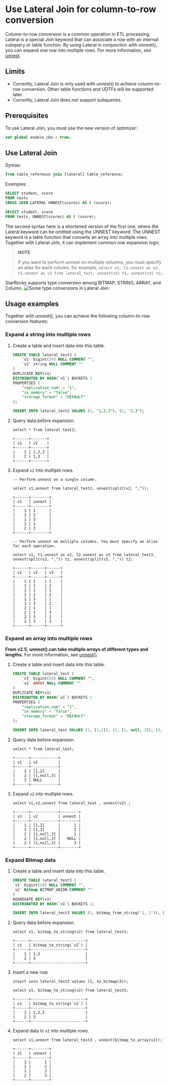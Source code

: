 # Use Lateral Join for column-to-row conversion

Column-to-row conversion is a common operation in ETL processing. Lateral is a special Join keyword that can associate a row with an internal subquery or table function. By using Lateral in conjunction with unnest(), you can expand one row into multiple rows. For more information, see [unnest](../sql-reference/sql-functions/array-functions/unnest.md).

## Limits

* Currently, Lateral Join is only used with unnest() to achieve column-to-row conversion. Other table functions and UDTFs will be supported later.
* Currently, Lateral Join does not support subqueries.

## Prerequisites

To use Lateral Join, you must use the new version of optimizer:

~~~SQL
set global enable_cbo = true;
~~~

## Use Lateral Join

Syntax:

~~~SQL
from table_reference join [lateral] table_reference;
~~~

Examples:

~~~SQL
SELECT student, score
FROM tests
CROSS JOIN LATERAL UNNEST(scores) AS t (score);

SELECT student, score
FROM tests, UNNEST(scores) AS t (score);
~~~

The second syntax here is a shortened version of the first one, where the Lateral keyword can be omitted using the UNNEST keyword. The UNNEST keyword is a table function that converts an array into multiple rows. Together with Lateral Join, it can implement common row expansion logic.

> **NOTE**
>
> If you want to perform unnest on multiple volumns, you must specify an alias for each column, for example, `select v1, t1.unnest as v2, t2.unnest as v3 from lateral_test, unnest(v2) t1, unnest(v3) t2;`.

StarRocks supports type conversion among BITMAP, STRING, ARRAY, and Column.
![Some type conversions in Lateral Join](../assets/lateral_join_type_conversion.png)

## Usage examples

Together with unnest(), you can achieve the following column-to-row conversion features:

### Expand a string into multiple rows

1. Create a table and insert data into this table.

    ~~~SQL
    CREATE TABLE lateral_test2 (
        `v1` bigint(20) NULL COMMENT "",
        `v2` string NULL COMMENT ""
    )
    DUPLICATE KEY(v1)
    DISTRIBUTED BY HASH(`v1`) BUCKETS 1
    PROPERTIES (
        "replication_num" = "1",
        "in_memory" = "false",
        "storage_format" = "DEFAULT"
    );

    INSERT INTO lateral_test2 VALUES (1, "1,2,3"), (2, "1,3");
    ~~~

2. Query data before expansion.

    ~~~Plain Text
    select * from lateral_test2;

    +------+-------+
    | v1   | v2    |
    +------+-------+
    |    1 | 1,2,3 |
    |    2 | 1,3   |
    +------+-------+
    ~~~

3. Expand `v2` into multiple rows.

    ~~~Plain Text
    -- Perform unnest on a single column.

    select v1,unnest from lateral_test2, unnest(split(v2, ","));

    +------+--------+
    | v1   | unnest |
    +------+--------+
    |    1 | 1      |
    |    1 | 2      |
    |    1 | 3      |
    |    2 | 1      |
    |    2 | 3      |
    +------+--------+

    -- Perform unnest on multiple columns. You must specify an alias for each operation.

    select v1, t1.unnest as v2, t2.unnest as v3 from lateral_test2, unnest(split(v2, ",")) t1, unnest(split(v3, ",")) t2;

    +------+------+------+
    | v1   | v2   | v3   |
    +------+------+------+
    |    1 | 1    | 1    |
    |    1 | 1    | 2    |
    |    1 | 2    | 1    |
    |    1 | 2    | 2    |
    |    1 | 3    | 1    |
    |    1 | 3    | 2    |
    |    2 | 1    | 1    |
    |    2 | 1    | 3    |
    |    2 | 3    | 1    |
    |    2 | 3    | 3    |
    +------+------+------+
    ~~~

### Expand an array into multiple rows

 **From v2.5, unnest() can take multiple arrays of different types and lengths.** For more information, see [unnest()](../sql-reference/sql-functions/array-functions/unnest.md).

1. Create a table and insert data into this table.

    ~~~SQL
    CREATE TABLE lateral_test (
        `v1` bigint(20) NULL COMMENT "",
        `v2` ARRAY NULL COMMENT ""
    ) 
    DUPLICATE KEY(v1)
    DISTRIBUTED BY HASH(`v1`) BUCKETS 1
    PROPERTIES (
        "replication_num" = "1",
        "in_memory" = "false",
        "storage_format" = "DEFAULT"
    );

    INSERT INTO lateral_test VALUES (1, [1,2]), (2, [1, null, 3]), (3, null);
    ~~~

2. Query data before expansion.

    ~~~Plain Text
    select * from lateral_test;

    +------+------------+
    | v1   | v2         |
    +------+------------+
    |    1 | [1,2]      |
    |    2 | [1,null,3] |
    |    3 | NULL       |
    +------+------------+
    ~~~

3. Expand `v2` into multiple rows.

    ~~~Plain Text
    select v1,v2,unnest from lateral_test , unnest(v2) ;

    +------+------------+--------+
    | v1   | v2         | unnest |
    +------+------------+--------+
    |    1 | [1,2]      |      1 |
    |    1 | [1,2]      |      2 |
    |    2 | [1,null,3] |      1 |
    |    2 | [1,null,3] |   NULL |
    |    2 | [1,null,3] |      3 |
    +------+------------+--------+
    ~~~

### Expand Bitmap data

1. Create a table and insert data into this table.

    ~~~SQL
    CREATE TABLE lateral_test3 (
    `v1` bigint(20) NULL COMMENT "",
    `v2` Bitmap BITMAP_UNION COMMENT ""
    )
    AGGREGATE KEY(v1)
    DISTRIBUTED BY HASH(`v1`) BUCKETS 1;

    INSERT INTO lateral_test3 VALUES (1, bitmap_from_string('1, 2')), (2, to_bitmap(3));
    ~~~

2. Query data before expansion.

    ~~~Plain Text
    select v1, bitmap_to_string(v2) from lateral_test3;

    +------+------------------------+
    | v1   | bitmap_to_string(`v2`) |
    +------+------------------------+
    |    1 | 1,2                    |
    |    2 | 3                      |
    +------+------------------------+

3. Insert a new row.

    ~~~Plain Text
    insert into lateral_test3 values (1, to_bitmap(3));

    select v1, bitmap_to_string(v2) from lateral_test3;

    +------+------------------------+
    | v1   | bitmap_to_string(`v2`) |
    +------+------------------------+
    |    1 | 1,2,3                  |
    |    2 | 3                      |
    +------+------------------------+
    ~~~

4. Expand data in `v2` into multiple rows.

    ~~~Plain Text
    select v1,unnest from lateral_test3 , unnest(bitmap_to_array(v2));

    +------+--------+
    | v1   | unnest |
    +------+--------+
    |    1 |      1 |
    |    1 |      2 |
    |    1 |      3 |
    |    2 |      3 |
    +------+--------+
    ~~~
